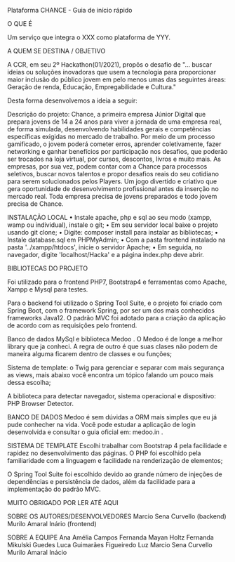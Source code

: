 
Plataforma CHANCE - Guia de início rápido


O QUE É


Um serviço que integra o XXX como plataforma de YYY.

A QUEM SE DESTINA / OBJETIVO

A CCR, em seu 2º Hackathon(01/2021), propôs o desafio de "... buscar ideias ou soluções inovadoras que usem a tecnologia para proporcionar maior inclusão do público jovem em pelo menos umas das seguintes áreas:
Geração de renda, Educação, Empregabilidade e Cultura."

Desta forma desenvolvemos a ideia a seguir:

Descrição do projeto: Chance,  a primeira empresa Júnior Digital que prepara jovens de 14 a 24 anos para viver a jornada de uma empresa real, de forma simulada, desenvolvendo habilidades gerais e competências específicas exigidas no mercado de trabalho. Por meio de um processo gamificado, o jovem poderá cometer erros, aprender coletivamente, fazer networking e ganhar benefícios por participação nos desafios, que poderão ser trocados na loja virtual, por cursos, descontos, livros e muito mais. As empresas, por sua vez, podem contar com a Chance para processos seletivos, buscar novos talentos e propor desafios reais do seu cotidiano para serem solucionados pelos Players. Um jogo divertido e criativo que gera oportunidade de desenvolvimento profissional antes da inserção no mercado real. 
Toda empresa precisa de jovens preparados e todo jovem precisa de Chance.

INSTALAÇÃO LOCAL
• Instale apache, php e sql ao seu modo (xampp, wamp ou individual), instale o git; • Em seu servidor local baixe o projeto usando git clone; • Digite: composer install para instalar as bibliotecas; • Instale database.sql em PHPMyAdmin; • Com a pasta frontend instalado na pasta '../xampp/htdocs', inicie o servidor Apache;  • Em seguida, no navegador, digite 'localhost/Hacka' e a página index.php deve abrir.


BIBLIOTECAS DO PROJETO

Foi utilizado para o frontend PHP7, Bootstrap4 e ferramentas como Apache, Xampp e Mysql para testes.

Para o backend foi utilizado o Spring Tool Suite, e o projeto foi criado com Spring Boot, com o framework Spring, por ser um dos mais conhecidos frameworks Java12. O padrão MVC foi adotado para a criação da aplicação de acordo com as requisições pelo frontend.

Banco de dados MySql e biblioteca Medoo . O Medoo é de longe a melhor library que ja conheci. A regra de outro é que suas clases não podem de maneira alguma ficarem dentro de classes e ou funções;

Sistema de template: o Twig para gerenciar e separar com mais segurança as views, mais abaixo você encontra um tópico falando um pouco mais dessa escolha;

A biblioteca para detectar navegador, sistema operacional e dispositivo: PHP Browser Detector.


BANCO DE DADOS
Medoo é sem dúvidas a ORM mais simples que eu já pude conhecher na vida. Você pode estudar a aplicação de login desenvolvida e consultar o guia oficial em: medoo.in .


SISTEMA DE TEMPLATE
Escolhi trabalhar com Bootstrap 4 pela facilidade e rapidez no desenvolvimento das páginas.
O PHP foi escolhido pela familiaridade com a linguagem e facilidade na renderização de elementos;

O Spring Tool Suite foi escolhido devido ao grande número de injeções de dependências e persistência de dados, além da facilidade para a implementação do padrão MVC.


MUITO OBRIGADO POR LER ATÉ AQUI

SOBRE OS AUTORES/DESENVOLVEDORES
Marcio Sena Curvello (backend)
Murilo Amaral Inário (frontend)

SOBRE A EQUIPE
Ana Amélia Campos
Fernanda Mayan Holtz
Fernanda Mikulski Guedes
Luca Guimarães Figueiredo Luz
Marcio Sena Curvello
Murilo Amaral Inácio


